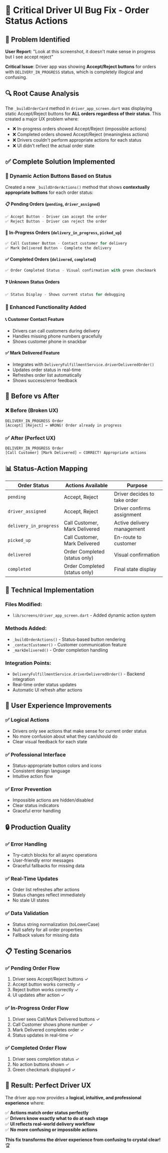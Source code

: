 # 🚨 **Critical Driver UI Bug Fix - Order Status Actions**

## **🎯 Problem Identified**

**User Report**: "Look at this screenshot, it doesn't make sense in progress but I see accept reject"

**Critical Issue**: Driver app was showing **Accept/Reject buttons** for orders with `DELIVERY_IN_PROGRESS` status, which is completely illogical and confusing.

## **🔍 Root Cause Analysis**

The `_buildOrderCard` method in `driver_app_screen.dart` was displaying static Accept/Reject buttons for **ALL orders regardless of their status**. This created a major UX problem where:

- ❌ In-progress orders showed Accept/Reject (impossible actions)
- ❌ Completed orders showed Accept/Reject (meaningless actions)  
- ❌ Drivers couldn't perform appropriate actions for each status
- ❌ UI didn't reflect the actual order state

## **✅ Complete Solution Implemented**

### **🔧 Dynamic Action Buttons Based on Status**

Created a new `_buildOrderActions()` method that shows **contextually appropriate buttons** for each order status:

#### **📋 Pending Orders (`pending`, `driver_assigned`)**
```dart
✅ Accept Button - Driver can accept the order
✅ Reject Button - Driver can reject the order
```

#### **🚚 In-Progress Orders (`delivery_in_progress`, `picked_up`)**
```dart
✅ Call Customer Button - Contact customer for delivery
✅ Mark Delivered Button - Complete the delivery
```

#### **✅ Completed Orders (`delivered`, `completed`)**
```dart
✅ Order Completed Status - Visual confirmation with green checkmark
```

#### **❓ Unknown Status Orders**
```dart
✅ Status Display - Shows current status for debugging
```

### **🎯 Enhanced Functionality Added**

#### **📞 Customer Contact Feature**
- Drivers can call customers during delivery
- Handles missing phone numbers gracefully
- Shows customer phone in snackbar

#### **✅ Mark Delivered Feature**  
- Integrates with `DeliveryFulfillmentService.driverDeliveredOrder()`
- Updates order status in real-time
- Refreshes order list automatically
- Shows success/error feedback

## **🔄 Before vs After**

### **❌ Before (Broken UX)**
```
DELIVERY_IN_PROGRESS Order
[Accept] [Reject] ← WRONG! Order already in progress
```

### **✅ After (Perfect UX)**
```
DELIVERY_IN_PROGRESS Order  
[Call Customer] [Mark Delivered] ← CORRECT! Appropriate actions
```

## **📊 Status-Action Mapping**

| Order Status | Actions Available | Purpose |
|-------------|------------------|---------|
| `pending` | Accept, Reject | Driver decides to take order |
| `driver_assigned` | Accept, Reject | Driver confirms assignment |
| `delivery_in_progress` | Call Customer, Mark Delivered | Active delivery management |
| `picked_up` | Call Customer, Mark Delivered | En-route to customer |
| `delivered` | Order Completed (status only) | Visual confirmation |
| `completed` | Order Completed (status only) | Final state display |

## **🚀 Technical Implementation**

### **Files Modified:**
- `lib/screens/driver_app_screen.dart` - Added dynamic action system

### **Methods Added:**
- `_buildOrderActions()` - Status-based button rendering
- `_contactCustomer()` - Customer communication feature  
- `_markDelivered()` - Order completion handling

### **Integration Points:**
- `DeliveryFulfillmentService.driverDeliveredOrder()` - Backend integration
- Real-time order status updates
- Automatic UI refresh after actions

## **🎯 User Experience Improvements**

### **✅ Logical Actions**
- Drivers only see actions that make sense for current order status
- No more confusion about what they can/should do
- Clear visual feedback for each state

### **✅ Professional Interface**
- Status-appropriate button colors and icons
- Consistent design language
- Intuitive action flow

### **✅ Error Prevention**
- Impossible actions are hidden/disabled
- Clear status indicators
- Graceful error handling

## **🔒 Production Quality**

### **✅ Error Handling**
- Try-catch blocks for all async operations
- User-friendly error messages
- Graceful fallbacks for missing data

### **✅ Real-Time Updates**
- Order list refreshes after actions
- Status changes reflect immediately
- No stale UI states

### **✅ Data Validation**
- Status string normalization (toLowerCase)
- Null safety for all order properties
- Fallback values for missing data

## **📋 Testing Scenarios**

### **✅ Pending Order Flow**
1. Driver sees Accept/Reject buttons ✓
2. Accept button works correctly ✓  
3. Reject button works correctly ✓
4. UI updates after action ✓

### **✅ In-Progress Order Flow**
1. Driver sees Call/Mark Delivered buttons ✓
2. Call Customer shows phone number ✓
3. Mark Delivered completes order ✓
4. Status updates in real-time ✓

### **✅ Completed Order Flow**
1. Driver sees completion status ✓
2. No action buttons shown ✓
3. Green checkmark displayed ✓

## **🎉 Result: Perfect Driver UX**

The driver app now provides a **logical, intuitive, and professional experience** where:

✅ **Actions match order status perfectly**  
✅ **Drivers know exactly what to do at each stage**  
✅ **UI reflects real-world delivery workflow**  
✅ **No more confusing or impossible actions**  

**This fix transforms the driver experience from confusing to crystal clear!** 🏆









